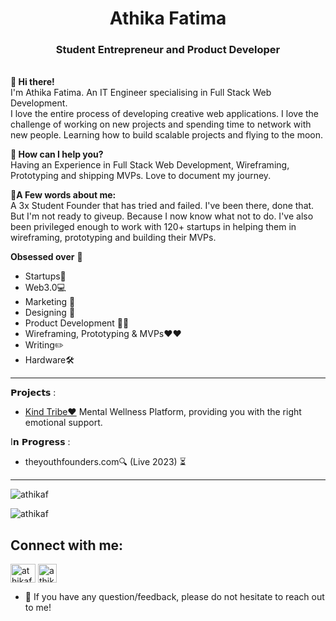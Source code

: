 <h1 align="center">Athika Fatima </h1>
<h3 align="center">Student Entrepreneur and Product Developer</h3>

<br> **📌 Hi there!**<br>
I'm Athika Fatima. An IT Engineer specialising in Full Stack Web Development. <br> I love the entire process of developing creative web applications. I love the challenge of working on new projects and spending time to network with new people. Learning how to build scalable projects and flying to the moon. <br>

**📌 How can I help you?**<br>
Having an Experience in Full Stack Web Development, Wireframing, Prototyping and shipping MVPs. Love to document my journey.<br>

**📌A Few words about me:**<br>
A 3x Student Founder that has tried and failed. I've been there, done that. But I'm not ready to giveup. Because I now know what not to do. I've also been privileged enough to work with 120+ startups in helping them in wireframing, prototyping and building their MVPs.<br>


**Obsessed over** 🤩<br>

- Startups🚀
- Web3.0💻
- Marketing 🤳
- Designing 💎
- Product Development 🧑‍💻
- Wireframing, Prototyping & MVPs❤️❤️
- Writing✏️
- Hardware🛠

<hr />

𝗣𝗿𝗼𝗷𝗲𝗰𝘁𝘀 : <br>


- [Kind Tribe❤️](http://kindtribe.org/) Mental Wellness Platform, providing you with the right emotional support.<br>


I𝗻 𝗣𝗿𝗼𝗴𝗿𝗲𝘀𝘀 : <br>

- theyouthfounders.com🔍 (Live 2023) ⏳

<hr />





<p> <img align="center" src="https://github-readme-stats.vercel.app/api?username=athikaf&show_icons=true&locale=en" alt="athikaf" /> </p>

<p> <img align="center" src="https://github-readme-streak-stats.herokuapp.com/?user=athikaf&" alt="athikaf" /> </p>

<h2 align="left">Connect with me:</h2>
<p align="left">
<a href="https://twitter.com/athikafz" target="blank"><img align="center" src="https://raw.githubusercontent.com/rahuldkjain/github-profile-readme-generator/master/src/images/icons/Social/twitter.svg" alt="athikafz" height="30" width="40" /></a>
<a href="https://www.linkedin.com/in/athika-fatima-1a59121aa/" target="blank"><img align="center" src="https://raw.githubusercontent.com/suhailroushan/suhailroushan/main/linkedin.png" alt="athikafatima" height="30" width="30" /></a>
</p>

- 💬 If you have any question/feedback, please do not hesitate to reach out to me!
